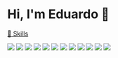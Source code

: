 <!--
**rodrigues-edu/rodrigues-edu** is a ✨ _special_ ✨ repository because its `README.md` (this file) appears on your GitHub profile.

Here are some ideas to get you started:

- 🔭 I’m currently working on ...
- 🌱 I’m currently learning ...
- 👯 I’m looking to collaborate on ...
- 🤔 I’m looking for help with ...
- 💬 Ask me about ...
- 📫 How to reach me: ...
- 😄 Pronouns: ...
- ⚡ Fun fact: ...
-->

<!-- Blog: https://github.com/alexandresanlim/Badges4-README.md-Profile / https://medium.com/@natansl/criando-um-readme-para-seu-perfil-no-github-6eb119218c4-->
<h1> Hi, I'm Eduardo 👋 </h1> 

<a href="#-skills-"><g-emoji class="g-emoji" alias="rocket" fallback-src="https://github.githubassets.com/images/icons/emoji/unicode/1f680.png">🚀</g-emoji> Skills</a>

[<img src="https://img.shields.io/badge/java-%23ED8B00.svg?&style=for-the-badge&logo=java&logoColor=white" />](https://twitter.com/USERNAME) [<img src="https://img.shields.io/badge/html5%20-%23E34F26.svg?&style=for-the-badge&logo=html5&logoColor=white" />](https://medium.com/USERNAME)  [<img src="https://img.shields.io/badge/javascript%20-%23323330.svg?&style=for-the-badge&logo=javascript&logoColor=%23F7DF1E" />](https://www.linkedin.com/in/USERNAME/) [<img src="https://img.shields.io/badge/node.js%20-%2343853D.svg?&style=for-the-badge&logo=node.js&logoColor=white" />](https://www.instagram.com/USERNAME/) [<img src="https://img.shields.io/badge/typescript%20-%23007ACC.svg?&style=for-the-badge&logo=typescript&logoColor=white" />](https://www.facebook.com/USERNAME) [<img src="https://img.shields.io/badge/react%20-%2320232a.svg?&style=for-the-badge&logo=react&logoColor=%2361DAFB" />](https://www.facebook.com/USERNAME) [<img src="https://img.shields.io/badge/react_native%20-%2320232a.svg?&style=for-the-badge&logo=react&logoColor=%2361DAFB" />](https://www.facebook.com/USERNAME) [<img src="https://img.shields.io/badge/spring%20-%236DB33F.svg?&style=for-the-badge&logo=spring&logoColor=white" />](https://www.facebook.com/USERNAME) [<img src="https://img.shields.io/badge/mysql-%2300f.svg?&style=for-the-badge&logo=mysql&logoColor=white" />](https://www.facebook.com/USERNAME) [<img src="https://img.shields.io/badge/postgres-%23316192.svg?&style=for-the-badge&logo=postgresql&logoColor=white" />](https://www.facebook.com/USERNAME) [<img src="https://img.shields.io/badge/Amazon%20AWS-%23232F3E?logo=amazon-aws&logoColor=white&style=for-the-badge" />](https://www.facebook.com/USERNAME) [<img src="https://img.shields.io/badge/css3%20-%231572B6.svg?&style=for-the-badge&logo=css3&logoColor=white" />](https://www.facebook.com/USERNAME)
